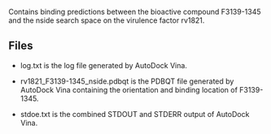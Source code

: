 Contains binding predictions between the bioactive compound F3139-1345 and the nside search space on the virulence factor rv1821.

## Files

- log.txt is the log file generated by AutoDock Vina.

- rv1821_F3139-1345_nside.pdbqt is the PDBQT file generated by AutoDock Vina containing the orientation and binding location of F3139-1345.

- stdoe.txt is the combined STDOUT and STDERR output of AutoDock Vina.

